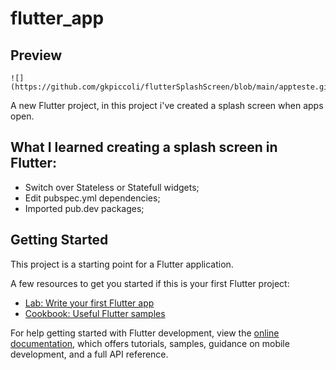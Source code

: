 # flutter_app

## Preview
    ![](https://github.com/gkpiccoli/flutterSplashScreen/blob/main/appteste.gif)

A new Flutter project, in this project i've created a splash screen when apps open.

## What I learned creating a splash screen in Flutter:

- Switch over Stateless or Statefull widgets;
- Edit pubspec.yml dependencies;
- Imported pub.dev packages;

## Getting Started

This project is a starting point for a Flutter application.

A few resources to get you started if this is your first Flutter project:

- [Lab: Write your first Flutter app](https://docs.flutter.dev/get-started/codelab)
- [Cookbook: Useful Flutter samples](https://docs.flutter.dev/cookbook)

For help getting started with Flutter development, view the
[online documentation](https://docs.flutter.dev/), which offers tutorials,
samples, guidance on mobile development, and a full API reference.
